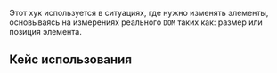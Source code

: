 
Этот хук используется в ситуациях, где нужно изменять элементы, основываясь на измерениях реального `DOM` таких как: размер или позиция элемента.

## Кейс использования